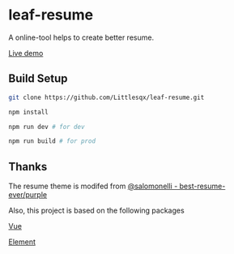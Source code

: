 # leaf-resume

A online-tool helps to create better resume.

[Live demo](https://littlesqx.github.io/leaf-resume/)

## Build Setup

``` bash
git clone https://github.com/Littlesqx/leaf-resume.git

npm install

npm run dev # for dev

npm run build # for prod

```
## Thanks

The resume theme is modifed from [@salomonelli - best-resume-ever/purple](https://github.com/salomonelli/best-resume-ever)

Also, this project is based on the following packages

[Vue](https://vuejs.org)

[Element](http://element.eleme.io)

